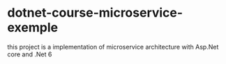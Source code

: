 # dotnet-course-microservice-exemple
this project is a implementation of microservice architecture with Asp.Net core and .Net 6 
